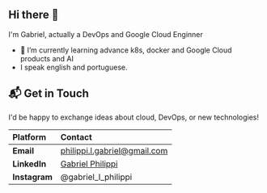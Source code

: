 ## Hi there 👋

I'm Gabriel, actually a DevOps and Google Cloud Enginner

- 🌱 I’m currently learning advance k8s, docker and Google Cloud products and AI
- I speak english and portuguese.

## 📬 Get in Touch

I'd be happy to exchange ideas about cloud, DevOps, or new technologies!

| Platform | Contact |
| :--- | :--- |
| **Email** | philippi.l.gabriel@gmail.com |
| **LinkedIn** | [Gabriel Philippi](https://www.linkedin.com/in/gabriel-p-00) |
| **Instagram** | @gabriel\_l\_philippi |


<!--
**gabrielphi/gabrielphi** is a ✨ _special_ ✨ repository because its `README.md` (this file) appears on your GitHub profile.

Here are some ideas to get you started:

- 🔭 I’m currently working on ...
- 🌱 I’m currently learning ...
- 👯 I’m looking to collaborate on ...
- 🤔 I’m looking for help with ...
- 💬 Ask me about ...
- 📫 How to reach me: ...
- 😄 Pronouns: ...
- ⚡ Fun fact: ...
-->
